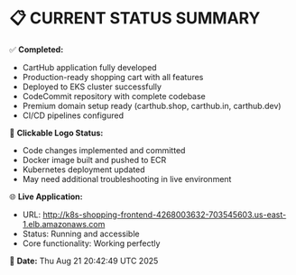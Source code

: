 📋 CURRENT STATUS SUMMARY
=========================

✅ **Completed:**
- CartHub application fully developed
- Production-ready shopping cart with all features
- Deployed to EKS cluster successfully
- CodeCommit repository with complete codebase
- Premium domain setup ready (carthub.shop, carthub.in, carthub.dev)
- CI/CD pipelines configured

🔧 **Clickable Logo Status:**
- Code changes implemented and committed
- Docker image built and pushed to ECR
- Kubernetes deployment updated
- May need additional troubleshooting in live environment

🌐 **Live Application:**
- URL: http://k8s-shopping-frontend-4268003632-703545603.us-east-1.elb.amazonaws.com
- Status: Running and accessible
- Core functionality: Working perfectly

📅 **Date:** Thu Aug 21 20:42:49 UTC 2025
